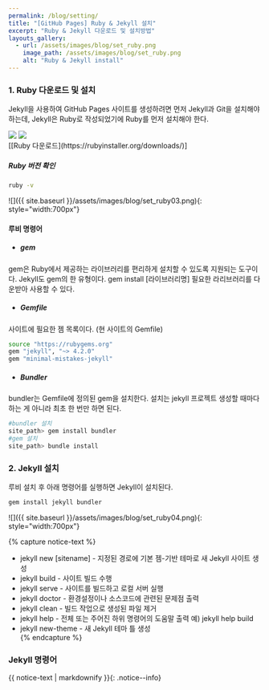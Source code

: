 ```yaml
---
permalink: /blog/setting/
title: "[GitHub Pages] Ruby & Jekyll 설치"
excerpt: "Ruby & Jekyll 다운로드 및 설치방법"
layouts_gallery:
  - url: /assets/images/blog/set_ruby.png
    image_path: /assets/images/blog/set_ruby.png
    alt: "Ruby & Jekyll install"
---
```


### 1. Ruby 다운로드 및 설치
Jekyll을 사용하여 GitHub Pages 사이트를 생성하려면 먼저 Jekyll과 Git을 설치해야 하는데, Jekyll은 Ruby로 작성되었기에 Ruby를 먼저 설치해야 한다.

<div class="gallery_group half">
    <a href="https://rubyinstaller.org/downloads/" target="_blank"><img src="{{ site.baseurl }}/assets/images/blog/set_ruby01.png" ></a>
    <a href="https://rubyinstaller.org/downloads/" target="_blank"><img src="{{ site.baseurl }}/assets/images/blog/set_ruby02.png" ></a>
</div>
[[Ruby 다운로드](https://rubyinstaller.org/downloads/)]

##### Ruby 버전 확인

```bash
ruby -v
```

![]({{ site.baseurl }}/assets/images/blog/set_ruby03.png){: style="width:700px"}

#### 루비 명령어

  + ##### gem
gem은 Ruby에서 제공하는 라이브러리를 편리하게 설치할 수 있도록 지원되는 도구이다. Jekyll도  gem의 한 유형이다.
gem install [라이브러리명] 필요한 라리브러리를 다운받아 사용할 수 있다.

  + ##### Gemfile
사이트에 필요한 젬 목록이다. (현 사이트의 Gemfile)

```bash
source "https://rubygems.org"
gem "jekyll", "~> 4.2.0"
gem "minimal-mistakes-jekyll"
```

  + ##### Bundler
bundler는 Gemfile에 정의된 gem을 설치한다.
설치는 jekyll 프로젝트 생성할 때마다 하는 게 아니라 최초 한 번만 하면 된다.

```bash
#bundler 설치
site_path> gem install bundler 
#gem 설치
site_path> bundle install 
```

### 2. Jekyll 설치
루비 설치 후 아래 명령어를 실행하면 Jekyll이 설치된다.

```bash
gem install jekyll bundler
```

![]({{ site.baseurl }}/assets/images/blog/set_ruby04.png){: style="width:700px"}

{% capture notice-text %}
   * jekyll new [sitename] - 지정된 경로에 기본 젬-기반 테마로 새 Jekyll 사이트 생성  
   * jekyll build - 사이트 빌드 수행  
   * jekyll serve - 사이트를 빌드하고 로컬 서버 실행  
   * jekyll doctor - 환경설정이나 소스코드에 관련된 문제점 출력   
   * jekyll clean - 빌드 작업으로 생성된 파일 제거  
   * jekyll help - 전체 또는 주어진 하위 명령어의 도움말 출력    예) jekyll help build  
   *  jekyll new-theme - 새 Jekyll 테마 틀 생성  
{% endcapture %}


### Jekyll 명령어
{{ notice-text | markdownify }}{: .notice--info}



